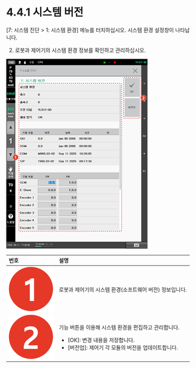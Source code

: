 # 4.4.1 시스템 버전

\[7: 시스템 진단 &gt; 1: 시스템 환경\] 메뉴를 터치하십시오. 시스템 환경 설정창이 나타납니다.

2.	로봇과 제어기의 시스템 환경 정보를 확인하고 관리하십시오.

![](../../../.gitbook/assets/image%20%28136%29.png)

<table>
  <thead>
    <tr>
      <th style="text-align:left">&#xBC88;&#xD638;</th>
      <th style="text-align:left">&#xC124;&#xBA85;</th>
    </tr>
  </thead>
  <tbody>
    <tr>
      <td style="text-align:left">
        <img src="../../../.gitbook/assets/c1.png" alt/>
      </td>
      <td style="text-align:left">&#xB85C;&#xBD07;&#xACFC; &#xC81C;&#xC5B4;&#xAE30;&#xC758; &#xC2DC;&#xC2A4;&#xD15C;
        &#xD658;&#xACBD;(&#xC18C;&#xD504;&#xD2B8;&#xC6E8;&#xC5B4; &#xBC84;&#xC804;)
        &#xC815;&#xBCF4;&#xC785;&#xB2C8;&#xB2E4;.</td>
    </tr>
    <tr>
      <td style="text-align:left">
        <img src="../../../.gitbook/assets/c2.png" alt/>
      </td>
      <td style="text-align:left">
        <p>&#xAE30;&#xB2A5; &#xBC84;&#xD2BC;&#xC744; &#xC774;&#xC6A9;&#xD574; &#xC2DC;&#xC2A4;&#xD15C;
          &#xD658;&#xACBD;&#xC744; &#xD3B8;&#xC9D1;&#xD558;&#xACE0; &#xAD00;&#xB9AC;&#xD569;&#xB2C8;&#xB2E4;.</p>
        <ul>
          <li>[OK]: &#xBCC0;&#xACBD; &#xB0B4;&#xC6A9;&#xC744; &#xC800;&#xC7A5;&#xD569;&#xB2C8;&#xB2E4;.</li>
          <li>[&#xBC84;&#xC804;&#xC5C5;]: &#xC81C;&#xC5B4;&#xAE30; &#xAC01; &#xBAA8;&#xB4C8;&#xC758;
            &#xBC84;&#xC804;&#xC744; &#xC5C5;&#xB370;&#xC774;&#xD2B8;&#xD569;&#xB2C8;&#xB2E4;.</li>
        </ul>
      </td>
    </tr>
  </tbody>
</table>

